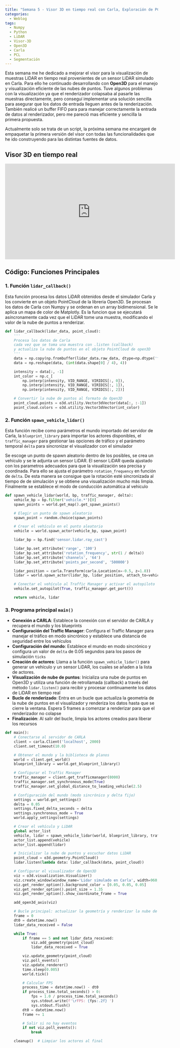 ```yaml
---
title: "Semana 5 - Visor 3D en tiempo real con Carla, Exploración de PCL y tipos de Segmentación"
categories:
  - Weblog
tags:
  - Numpy
  - Python
  - LiDAR
  - Visor-3D
  - Open3D
  - Carla
  - PCL
  - Segmentación
---
```


Esta semana me he dedicado a mejorar el visor para la visualización de muestras LiDAR en tiempo real provenientes de un sensor LiDAR simulado en Carla. Para ello he continuado desarrollando con **Open3D** para el manejo y visualización eficiente de las nubes de puntos. Tuve algunos problemas con la visualización ya que el renderizador colapsaba al pasarle las muestras directamente, pero conseguí implementar una solución sencilla para asegurar que los datos de entrada lleguen antes de la renderización. También realicé un buffer FIFO para para manejar correctamente la entrada de datos al renderizador, pero me pareció mas eficiente y sencilla la primera propuesta.

Actualmente solo se trata de un script, la próxima semana me encargaré de empaquetar la primera versión del visor con todas las funcionalidades que he ido construyendo para las distintas fuentes de datos.

## Visor 3D en tiempo real

<p align="center">
<iframe width="560" height="315" src="https://www.youtube.com/embed/m6rrp9E1a64?si=TFynHZQQ_osnrjqk" title="Real-Time 3D Visualizer for LiDAR Samples. CARLA Simulator" frameborder="0" allow="accelerometer; autoplay; clipboard-write; encrypted-media; gyroscope; picture-in-picture; web-share" referrerpolicy="strict-origin-when-cross-origin" allowfullscreen></iframe>
</p>


## Código: Funciones Principales

### 1. Función `lidar_callback()`

Esta función procesa los datos LiDAR obtenidos desde el simulador Carla y los convierte en un objeto PointCloud de la libreria Open3D. Se procesan los datos de Carla con Numpy y se ordenan en un array bidimensional. Se le aplica un mapa de color de Matplotly. Es la funcion que se ejecutará asíncronamente cada vez que el LiDAR tome una muestra, modificando el valor de la nube de puntos a renderizar.

```python
def lidar_callback(lidar_data, point_cloud):
    '''
    Procesa los datos de Carla 
    cada vez que se toma una muestra con .listen (callback) 
    y actualiza la nube de puntos en el objeto PointCloud de open3D
    '''
    data = np.copy(np.frombuffer(lidar_data.raw_data, dtype=np.dtype('f4')))
    data = np.reshape(data, (int(data.shape[0] / 4), 4))

    intensity = data[:, -1]
    int_color = np.c_[
        np.interp(intensity, VID_RANGE, VIRIDIS[:, 0]),
        np.interp(intensity, VID_RANGE, VIRIDIS[:, 1]),
        np.interp(intensity, VID_RANGE, VIRIDIS[:, 2])]

    # Convertir la nube de puntos al formato de Open3D
    point_cloud.points = o3d.utility.Vector3dVector(data[:, :-1])
    point_cloud.colors = o3d.utility.Vector3dVector(int_color)
```

### 2. Función `spawn_vehicle_lidar()`

Esta función recibe como parámetros el mundo importado del servidor de Carla, la `blueprint_library` para importar los actores disponibles, el `traffic_manager` para gestionar las opciones de tráfico y el parámetro temporal `delta` para sincronizar el visualizador con el simulador

Se escoge un punto de spawn aleatorio dentro de los posibles, se crea un vehículo y se le adjunta un sensor LiDAR. El sensor LiDAR queda ajustado con los parametros adecuados para que la visualización sea precisa y coordinada. Para ello se ajusta el parámetro `rotation_frequency` en función de `delta`. De esta manera se consigue que la rotación esté sincronizada al tiempo de de simulación y se obtiene una visualización mucho más limpia. Finalmente se establece el modo de conducción automática al vehiculo

```python
def spawn_vehicle_lidar(world, bp, traffic_manager, delta):
    vehicle_bp = bp.filter('vehicle.*')[0]
    spawn_points = world.get_map().get_spawn_points()

    # Elegir un punto de spawn aleatorio
    spawn_point = random.choice(spawn_points)

    # Crear el vehículo en el punto aleatorio
    vehicle = world.spawn_actor(vehicle_bp, spawn_point)

    lidar_bp = bp.find('sensor.lidar.ray_cast')

    lidar_bp.set_attribute('range', '100')
    lidar_bp.set_attribute('rotation_frequency', str(1 / delta))
    lidar_bp.set_attribute('channels', '64')
    lidar_bp.set_attribute('points_per_second', '500000')

    lidar_position = carla.Transform(carla.Location(x=-0.5, z=1.8))
    lidar = world.spawn_actor(lidar_bp, lidar_position, attach_to=vehicle)

    # Conectar el vehículo al Traffic Manager y activar el autopiloto
    vehicle.set_autopilot(True, traffic_manager.get_port())

    return vehicle, lidar
```

### 3. Programa principal `main()`

- **Conexión a CARLA**: Establece la conexión con el servidor de CARLA y recupera el mundo y los blueprints
- **Configuración del Traffic Manager**: Configura el Traffic Manager para manejar el tráfico en modo sincrónico y establece una distancia de seguridad entre los vehículos
- **Configuración del mundo**: Establece el mundo en modo sincrónico y configura un valor de `delta` de 0.05 segundos para los pasos de simulación `ticks`
- **Creación de actores**: Llama a la función `spawn_vehicle_lidar()` para generar un vehículo y un sensor LiDAR, los cuales se añaden a la lista de actores.
- **Visualización de nube de puntos**: Inicializa una nube de puntos en Open3D y utiliza una función de retrollamada (callback) a través del método `lidar.listen()` para recibir y procesar continuamente los datos de LiDAR en tiempo real
- **Bucle de renderizado**: Entra en un bucle que actualiza la geometría de la nube de puntos en el visualizador y renderiza los datos hasta que se cierre la ventana. Espera 5 frames a comenzar a renderizar para que el renderizador no colapse
- **Finalización**: Al salir del bucle, limpia los actores creados para liberar los recursos

```python
def main():
    # Conectarse al servidor de CARLA
    client = carla.Client('localhost', 2000)
    client.set_timeout(10.0)

    # Obtener el mundo y la biblioteca de planos
    world = client.get_world()
    blueprint_library = world.get_blueprint_library()

    # Configurar el Traffic Manager
    traffic_manager = client.get_trafficmanager(8000)
    traffic_manager.set_synchronous_mode(True)
    traffic_manager.set_global_distance_to_leading_vehicle(2.5)

    # Configuración del mundo (modo sincrónico y delta fijo)
    settings = world.get_settings()
    delta = 0.05
    settings.fixed_delta_seconds = delta
    settings.synchronous_mode = True
    world.apply_settings(settings)

    # Crear el vehículo y LiDAR
    global actor_list
    vehicle, lidar = spawn_vehicle_lidar(world, blueprint_library, traffic_manager, delta)
    actor_list.append(vehicle)
    actor_list.append(lidar)

    # Inicializar la nube de puntos y escuchar datos LiDAR
    point_cloud = o3d.geometry.PointCloud()
    lidar.listen(lambda data: lidar_callback(data, point_cloud))

    # Configurar el visualizador de Open3D
    viz = o3d.visualization.Visualizer()
    viz.create_window(window_name='Lidar simulado en Carla', width=960, height=540, left=480, top=270)
    viz.get_render_option().background_color = [0.05, 0.05, 0.05]
    viz.get_render_option().point_size = 1.35
    viz.get_render_option().show_coordinate_frame = True

    add_open3d_axis(viz)

    # Bucle principal: actualizar la geometría y renderizar la nube de puntos
    frame = 0
    dt0 = datetime.now()
    lidar_data_received = False

    while True:
        if frame == 5 and not lidar_data_received:
            viz.add_geometry(point_cloud)
            lidar_data_received = True

        viz.update_geometry(point_cloud)
        viz.poll_events()
        viz.update_renderer()
        time.sleep(0.005)
        world.tick()

        # Calcular FPS
        process_time = datetime.now() - dt0
        if process_time.total_seconds() > 0:
            fps = 1.0 / process_time.total_seconds()
            sys.stdout.write(f'\rFPS: {fps:.2f} ')
            sys.stdout.flush()
        dt0 = datetime.now()
        frame += 1

        # Salir si no hay eventos
        if not viz.poll_events():
            break

    cleanup()  # Limpiar los actores al final
```